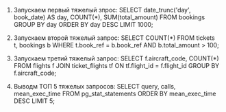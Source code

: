 1. Запускаем первый тяжелый зпрос:
SELECT date_trunc('day', book_date) AS day, COUNT(*), SUM(total_amount)
FROM bookings
GROUP BY day
ORDER BY day DESC
LIMIT 1000;

2. Запускаем второй тяжелый запрос:
SELECT COUNT(*)
FROM tickets t, bookings b
WHERE t.book_ref = b.book_ref AND b.total_amount > 100;

3. Запускаем третий тяжелый запрос:
SELECT f.aircraft_code, COUNT(*)
FROM flights f
JOIN ticket_flights tf ON tf.flight_id = f.flight_id
GROUP BY f.aircraft_code;

4. Выводм ТОП 5 тяжелых запросов:
SELECT query, calls, mean_exec_time
FROM pg_stat_statements
ORDER BY mean_exec_time DESC
LIMIT 5;